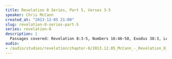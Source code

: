 ```yaml
--- 
title: Revelation 8 Series, Part 5, Verses 3-5
speaker: Chris McCann
created_at: "2013-12-05 21:00"
slug: revelation-8-series-part-5
series: revelation-8
description: |
  Passages covered: Revelation 8:3-5, Numbers 16:46-50, Exodus 38:3, Leviticus 10:1-2, Leviticus 16:12-14.
audio: 
- /audio/studies/revelation/chapter-8/2013.12.05_McCann_-_Revelation_8_Series_Part_5.yaml
---
```

